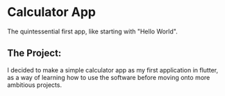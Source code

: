 # Calculator App

The quintessential first app, like starting with "Hello World".

## The Project:

I decided to make a simple calculator app as my first application in flutter, as a way of learning how to use the software before moving onto more ambitious projects.
